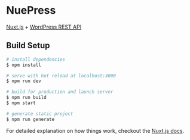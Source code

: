 # NuePress

[Nuxt.js](https://github.com/nuxt/nuxt.js) + [WordPress REST API](https://developer.wordpress.org/rest-api/)

## Build Setup

``` bash
# install dependencies
$ npm install

# serve with hot reload at localhost:3000
$ npm run dev

# build for production and launch server
$ npm run build
$ npm start

# generate static project
$ npm run generate
```

For detailed explanation on how things work, checkout the [Nuxt.js docs](https://github.com/nuxt/nuxt.js).

